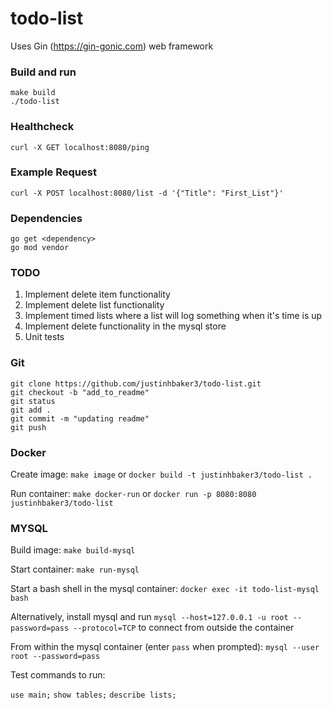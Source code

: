 # todo-list

Uses Gin (https://gin-gonic.com) web framework

### Build and run
```
make build
./todo-list
```

### Healthcheck
```
curl -X GET localhost:8080/ping
```

### Example Request
```
curl -X POST localhost:8080/list -d '{"Title": "First_List"}'
```

### Dependencies
```
go get <dependency>
go mod vendor
```

### TODO
1. Implement delete item functionality
2. Implement delete list functionality
3. Implement timed lists where a list will log something when it's
time is up
4. Implement delete functionality in the mysql store
5. Unit tests

### Git
```
git clone https://github.com/justinhbaker3/todo-list.git
git checkout -b "add_to_readme"
git status
git add .
git commit -m "updating readme"
git push
```

### Docker
Create image:
`make image` or `docker build -t justinhbaker3/todo-list .`

Run container:
`make docker-run` or `docker run -p 8080:8080 justinhbaker3/todo-list`

### MYSQL
Build image:
`make build-mysql`

Start container:
`make run-mysql`

Start a bash shell in the mysql container:
`docker exec -it todo-list-mysql bash`

Alternatively, install mysql and run
`mysql --host=127.0.0.1 -u root --password=pass --protocol=TCP` to connect from outside the container

From within the mysql container (enter `pass` when prompted):
`mysql --user root --password=pass`

Test commands to run:

`use main;`
`show tables;`
`describe lists;`
